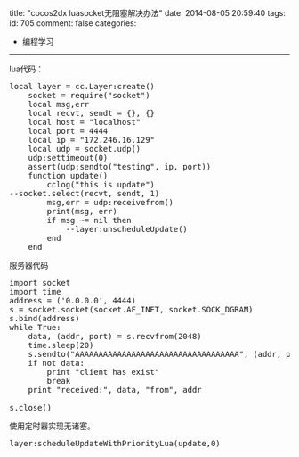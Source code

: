 title: "cocos2dx luasocket无阻塞解决办法"
date: 2014-08-05 20:59:40
tags:
id: 705
comment: false
categories:
  - 编程学习
---

lua代码：
<pre class="brush:py">local layer = cc.Layer:create()
    socket = require("socket")
    local msg,err
    local recvt, sendt = {}, {}
    local host = "localhost"
    local port = 4444
    local ip = "172.246.16.129"
    local udp = socket.udp()
    udp:settimeout(0)
    assert(udp:sendto("testing", ip, port))
    function update()
        cclog("this is update")
--socket.select(recvt, sendt, 1)
        msg,err = udp:receivefrom()
        print(msg, err)
        if msg ~= nil then
            --layer:unscheduleUpdate()
        end
    end</pre>
服务器代码
<pre class="brush:py">import socket
import time
address = ('0.0.0.0', 4444)
s = socket.socket(socket.AF_INET, socket.SOCK_DGRAM)
s.bind(address)
while True:
    data, (addr, port) = s.recvfrom(2048)
    time.sleep(20)
    s.sendto("AAAAAAAAAAAAAAAAAAAAAAAAAAAAAAAAAAA", (addr, port))
    if not data:
        print "client has exist"
        break
    print "received:", data, "from", addr

s.close()</pre>
使用定时器实现无诸塞。
<pre class="brush:py">layer:scheduleUpdateWithPriorityLua(update,0)</pre>
&nbsp;